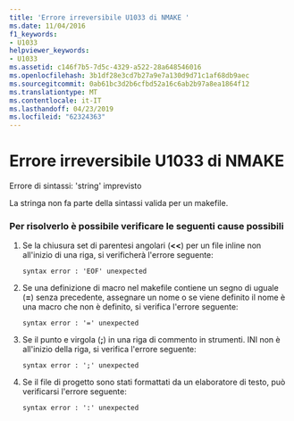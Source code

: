 ```yaml
---
title: 'Errore irreversibile U1033 di NMAKE '
ms.date: 11/04/2016
f1_keywords:
- U1033
helpviewer_keywords:
- U1033
ms.assetid: c146f7b5-7d5c-4329-a522-28a648546016
ms.openlocfilehash: 3b1df28e3cd7b27a9e7a130d9d71c1af68db9aec
ms.sourcegitcommit: 0ab61bc3d2b6cfbd52a16c6ab2b97a8ea1864f12
ms.translationtype: MT
ms.contentlocale: it-IT
ms.lasthandoff: 04/23/2019
ms.locfileid: "62324363"
---
```

# <a name="nmake-fatal-error-u1033"></a>Errore irreversibile U1033 di NMAKE 

Errore di sintassi: 'string' imprevisto

La stringa non fa parte della sintassi valida per un makefile.

### <a name="to-fix-by-checking-the-following-possible-causes"></a>Per risolverlo è possibile verificare le seguenti cause possibili

1. Se la chiusura set di parentesi angolari (**<<**) per un file inline non all'inizio di una riga, si verificherà l'errore seguente:

    ```
    syntax error : 'EOF' unexpected
    ```

1. Se una definizione di macro nel makefile contiene un segno di uguale (**=**) senza precedente, assegnare un nome o se viene definito il nome è una macro che non è definito, si verifica l'errore seguente:

    ```
    syntax error : '=' unexpected
    ```

1. Se il punto e virgola (**;**) in una riga di commento in strumenti. INI non è all'inizio della riga, si verifica l'errore seguente:

    ```
    syntax error : ';' unexpected
    ```

1. Se il file di progetto sono stati formattati da un elaboratore di testo, può verificarsi l'errore seguente:

    ```
    syntax error : ':' unexpected
    ```